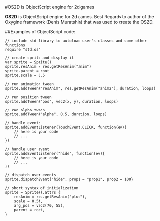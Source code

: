 #OS2D is ObjectScript engine for 2d games

**OS2D** is ObjectScript engine for 2d games. Best Regards to author of the Oxygine framework (Denis Muratshin) 
that was used to create the OS2D.

##Examples of ObjectScript code:

	// include std library to autoload user's classes and some other functions
	require "std.os"

	// create sprite and display it
	var sprite = Sprite()
	sprite.resAnim = res.getResAnim("anim")
	sprite.parent = root
	sprite.scale = 0.5
	
	// run animation tween
	sprite.addTween("resAnim", res.getResAnim("anim2"), duration, loops)
	
	// run position tween
	sprite.addTween("pos", vec2(x, y), duration, loops)
	
	// run alpha tween
	sprite.addTween("alpha", 0.5, duration, loops)
	
	// handle events
	sprite.addEventListener(TouchEvent.CLICK, function(ev){  
		// here is your code
		// ...
	})

	// handle user event
	sprite.addEventListener("hide", function(ev){  
		// here is your code
		// ...
	})
	
	// dispatch user events
	sprite.dispatchEvent{"hide", prop1 = "prop1", prop2 = 100}
	
	// short syntax of initialization
	sprite = Sprite().attrs {
		resAnim = res.getResAnim("plus"),
		scale = 0.5f,
		arg_pos = vec2(70, 55),
		parent = root,
	}
